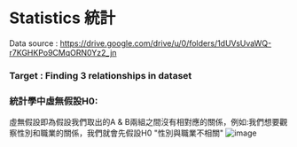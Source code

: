 # Statistics 統計  

Data source : https://drive.google.com/drive/u/0/folders/1dUVsUvaWQ-r7KGHKPo9CMqORN0Yz2_jn  

### Target : Finding 3 relationships in dataset  

### 統計學中虛無假設H0:  
虛無假設即為假設我們取出的A & B兩組之間沒有相對應的關係，例如:我們想要觀察性別和職業的關係，我們就會先假設H0 "性別與職業不相關"
![image](https://drive.google.com/file/d/1YgG8ByzngBQsg1_SIvawwe9MbFG5bNTv/view?usp=sharing)
